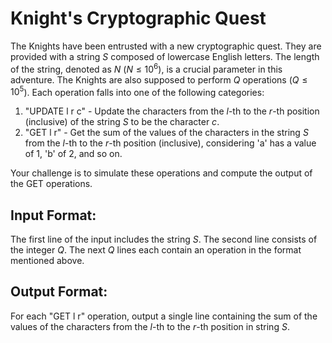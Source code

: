 # Knight's Cryptographic Quest

The Knights have been entrusted with a new cryptographic quest. They are provided with a string $S$ composed of lowercase English letters. The length of the string, denoted as $N$ ($N \leq 10^6$), is a crucial parameter in this adventure. The Knights are also supposed to perform $Q$ operations ($Q \leq 10^5$). Each operation falls into one of the following categories:

1. "UPDATE l r c" - Update the characters from the $l$-th to the $r$-th position (inclusive) of the string $S$ to be the character $c$.
2. "GET l r" - Get the sum of the values of the characters in the string $S$ from the $l$-th to the $r$-th position (inclusive), considering 'a' has a value of 1, 'b' of 2, and so on.
   
Your challenge is to simulate these operations and compute the output of the GET operations.

## Input Format:

The first line of the input includes the string $S$. The second line consists of the integer $Q$. The next $Q$ lines each contain an operation in the format mentioned above.

## Output Format:

For each "GET l r" operation, output a single line containing the sum of the values of the characters from the $l$-th to the $r$-th position in string $S$.
